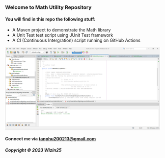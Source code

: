 ### Welcome to Math Utility Repository

#### You will find in this repo the following stuff:

* A Maven project to demonstrate the Math library
* A Unit Test test script using JUnit Test framework
* A CI (Continuous Intergration) script running on GitHub Actions

![Test script with JUnit](https://github.com/Wizin25/math-util-mvn/blob/main/screenshot/test-scrip%20with%20JUnit.png)

#### Connect me via tanphu200213@gmail.com

##### Copyright &#169; 2023 Wizin25